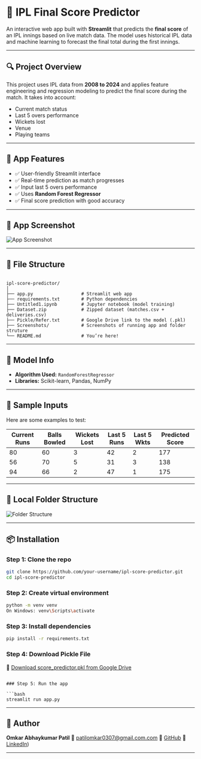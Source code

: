 # 🏏 IPL Final Score Predictor

An interactive web app built with **Streamlit** that predicts the **final score** of an IPL innings based on live match data. The model uses historical IPL data and machine learning to forecast the final total during the first innings.

---

## 🔍 Project Overview

This project uses IPL data from **2008 to 2024** and applies feature engineering and regression modeling to predict the final score during the match. It takes into account:

- Current match status
- Last 5 overs performance
- Wickets lost
- Venue
- Playing teams

---

## 🚀 App Features

- ✅ User-friendly Streamlit interface
- ✅ Real-time prediction as match progresses
- ✅ Input last 5 overs performance
- ✅ Uses **Random Forest Regressor**
- ✅ Final score prediction with good accuracy

---

## 📸 App Screenshot

![App Screenshot](screenshot.png)

---

## 📁 File Structure

```

ipl-score-predictor/
│
├── app.py                  # Streamlit web app
├── requirements.txt        # Python dependencies
├── Untitled1.ipynb         # Jupyter notebook (model training)
├── Dataset.zip             # Zipped dataset (matches.csv + deliveries.csv)
├── Pickle/Refer.txt        # Google Drive link to the model (.pkl)
├── Screenshots/            # Screenshots of running app and folder struture
└── README.md               # You’re here!

````

---

## 🧠 Model Info

- **Algorithm Used:** `RandomForestRegressor`
- **Libraries:** Scikit-learn, Pandas, NumPy

---

## 🧪 Sample Inputs

Here are some examples to test:

| Current Runs | Balls Bowled | Wickets Lost | Last 5 Runs | Last 5 Wkts | Predicted Score |
|--------------|----------------|---------------|----------------|------------------|------------------|
| 80           | 60             | 3             | 42             | 2                | 177              |
| 56           | 70             | 5             | 31             | 3                | 138              |
| 94           | 66             | 2             | 47             | 1                | 175              |

---

## 📸 Local Folder Structure

![Folder Structure](screenshot.png)


---

## 📦 Installation

### Step 1: Clone the repo

```bash
git clone https://github.com/your-username/ipl-score-predictor.git
cd ipl-score-predictor
````

### Step 2: Create virtual environment

```bash
python -m venv venv
On Windows: venv\Scripts\activate
```

### Step 3: Install dependencies

```bash
pip install -r requirements.txt
```

### Step 4: Download Pickle File

🔗 [Download score\_predictor.pkl from Google Drive](https://drive.google.com/file/d/1sPW9aq5Tuwrww_J_cy7vCKzFuE2QlbBh/view?usp=drive_link)


```

### Step 5: Run the app

```bash
streamlit run app.py
```

---
## 👤 Author

**Omkar Abhaykumar Patil**
📧 [patilomkar0307@gmail.com.com](mailto:patilomkar0307@gmail.com)
🔗 [GitHub](https://github.com/omkarpatil2004)
🔗 [LinkedIn](https://www.linkedin.com/in/omkar-patil-6a2275263?utm_source=share&utm_campaign=share_via&utm_content=profile&utm_medium=android_app))

---
